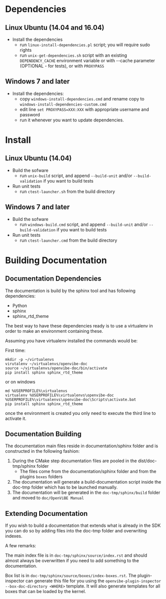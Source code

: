 Dependencies
============

Linux Ubuntu (14.04 and 16.04) 
-----------------------------
- Install the dependencies
  - run `linux-install-dependencies.pl` script; you will require sudo rights
  - run `unix-get-dependencies.sh` script with an existing `DEPENDENCY_CACHE` environment variable or with --cache parameter (OPTIONAL - for tests), 
  or with `PROXYPASS`


Windows 7 and later
-------------------
- Install the dependencies:
  - copy `windows-install-dependencies.cmd` and rename copy to `windows-install-dependencies-custom.cmd`
  - edit line `set PROXYPASS=XXX:XXX` with appropriate username and password
  - run it whenever you want to update dependencies.


Install
=======

Linux Ubuntu (14.04)
--------------------
- Build the sofware
  - run `unix-build` script, and append `--build-unit` and/or `--build-validation` if you want to build tests
- Run unit tests
  - run `ctest-launcher.sh` from the build directory


Windows 7 and later
-------------------
- Build the sofware
  - run `windows-build.cmd` script, and append `--build-unit` and/or `--build-validation` if you want to build tests
- Run unit tests
  - run `ctest-launcher.cmd` from the build directory


Building Documentation
======================

Documentation Dependencies
--------------------------

The documentation is build by the sphinx tool and has following dependencies:

* Python
* sphinx
* sphinx_rtd_theme

The best way to have these dependencies ready is to use a virtualenv in order to make an environment containing these.

Assuming you have virtualenv installed the commands would be:

First time:

    mkdir -p ~/virtualenvs
    virutalenv ~/virtualenvs/openvibe-doc
    source ~/virtualenvs/openvibe-doc/bin/activate
    pip install sphinx sphinx_rtd_theme

or on windows

    md %USERPROFILE%\virtualenvs
    virtualenv %USERPROFILE%\virtualenvs\openvibe-doc
    %USERPROFILE%\virtualenvs\openvibe-doc\Scripts\activate.bat
    pip install sphinx sphinx_rtd_theme

once the environment is created you only need to execute the third line to activate it.

Documentation Building
----------------------

The documentation main files reside in documentation/sphinx folder and is constructed in the following fashion:

1. During the CMake step documentation files are pooled in the dist/doc-tmp/sphinx folder
   * The files come from the documentation/sphinx folder and from the plugins `boxes` folders
2. The documentation will generate a build-documentation script inside the doc-tmp folder which
   has to be launched manually.
3. The documentation will be generated in the `doc-tmp/sphinx/build` folder and moved to
   `doc/OpenViBE Manual`

Extending Documentation
-----------------------

If you wish to build a documentation that extends what is already in the SDK you can do so by adding files
into the doc-tmp folder and overwriting indexes.

A few remarks:

The main index file is in `doc-tmp/sphinx/source/index.rst` and should almost always be overwritten if you
need to add something to the documentation.

Box list is in `doc-tmp/sphinx/source/boxes/index-boxes.rst`. The plugin-inspector can generate this file
for you using the `openvibe-plugin-inspector --box-doc-directory <WHERE>` template. It will also generate
templates for all boxes that can be loaded by the kernel.



